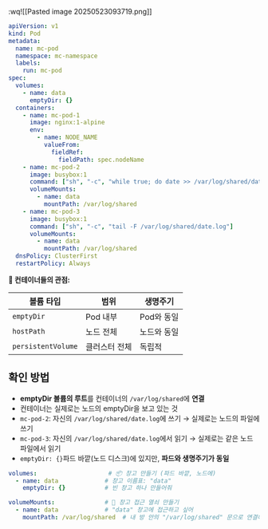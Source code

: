 :wq![[Pasted image 20250523093719.png]]

```yaml
apiVersion: v1
kind: Pod
metadata:
  name: mc-pod
  namespace: mc-namespace
  labels:
    run: mc-pod
spec:
  volumes:
    - name: data
      emptyDir: {}
  containers:
    - name: mc-pod-1
      image: nginx:1-alpine
      env:
        - name: NODE_NAME
          valueFrom:
            fieldRef:
              fieldPath: spec.nodeName
    - name: mc-pod-2
      image: busybox:1
      command: ["sh", "-c", "while true; do date >> /var/log/shared/date.log; sleep 1; done"]
      volumeMounts:
        - name: data
          mountPath: /var/log/shared
    - name: mc-pod-3
      image: busybox:1
      command: ["sh", "-c", "tail -F /var/log/shared/date.log"]
      volumeMounts:
        - name: data
          mountPath: /var/log/shared
  dnsPolicy: ClusterFirst
  restartPolicy: Always
```

**🔹 컨테이너들의 관점:**

|볼륨 타입|범위|생명주기|
|---|---|---|
|`emptyDir`|Pod 내부|Pod와 동일|
|`hostPath`|노드 전체|노드와 동일|
|`persistentVolume`|클러스터 전체|독립적|
## 확인 방법

- **emptyDir 볼륨의 루트**를 컨테이너의 `/var/log/shared`에 **연결**
- 컨테이너는 실제로는 노드의 emptyDir을 보고 있는 것
- `mc-pod-2`: 자신의 `/var/log/shared/date.log`에 쓰기 → 실제로는 노드의 파일에 쓰기
- `mc-pod-3`: 자신의 `/var/log/shared/date.log`에서 읽기 → 실제로는 같은 노드 파일에서 읽기
- `emptyDir: {}`파드 바깥(노드 디스크)에 있지만, **파드와 생명주기가 동일**

```yaml
volumes:                    # 📦 창고 만들기 (파드 바깥, 노드에)
  - name: data             # 창고 이름표: "data"
    emptyDir: {}           # 빈 창고 하나 만들어줘

volumeMounts:              # 🔑 창고 접근 열쇠 만들기
  - name: data             # "data" 창고에 접근하고 싶어
    mountPath: /var/log/shared  # 내 방 안의 "/var/log/shared" 문으로 연결해줘
```
